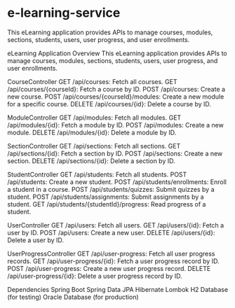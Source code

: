 # e-learning-service
This eLearning application provides APIs to manage courses, modules, sections, students, users, user progress, and user enrollments.

eLearning Application
Overview
This eLearning application provides APIs to manage courses, modules, sections, students, users, user progress, and user enrollments.

CourseController
GET /api/courses: Fetch all courses.
GET /api/courses/{courseId}: Fetch a course by ID.
POST /api/courses: Create a new course.
POST /api/courses/{courseId}/modules: Create a new module for a specific course.
DELETE /api/courses/{id}: Delete a course by ID.


ModuleController
GET /api/modules: Fetch all modules.
GET /api/modules/{id}: Fetch a module by ID.
POST /api/modules: Create a new module.
DELETE /api/modules/{id}: Delete a module by ID.


SectionController
GET /api/sections: Fetch all sections.
GET /api/sections/{id}: Fetch a section by ID.
POST /api/sections: Create a new section.
DELETE /api/sections/{id}: Delete a section by ID.


StudentController
GET /api/students: Fetch all students.
POST /api/students: Create a new student.
POST /api/students/enrollments: Enroll a student in a course.
POST /api/students/quizzes: Submit quizzes by a student.
POST /api/students/assignments: Submit assignments by a student.
GET /api/students/{studentId}/progress: Read progress of a student.


UserController
GET /api/users: Fetch all users.
GET /api/users/{id}: Fetch a user by ID.
POST /api/users: Create a new user.
DELETE /api/users/{id}: Delete a user by ID.


UserProgressController
GET /api/user-progress: Fetch all user progress records.
GET /api/user-progress/{id}: Fetch a user progress record by ID.
POST /api/user-progress: Create a new user progress record.
DELETE /api/user-progress/{id}: Delete a user progress record by ID.


Dependencies
Spring Boot
Spring Data JPA
Hibernate
Lombok
H2 Database (for testing)
Oracle Database (for production)
